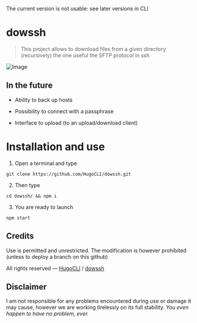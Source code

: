 The current version is not usable: see later versions in CLI

# dowssh
> This project allows to download files from a given directory (recursively) the one useful the SFTP protocol in ssh


![Image](https://i.goopics.net/kp23g5.png)

## In the future

- Ability to back up hosts

- Possibility to connect with a passphrase

- Interface to upload (to an upload/download client)

# Installation and use

1. Open a terminal and type
```
git clone https://github.com/HugoCLI/dowssh.git 
```

2. Then type
```
cd dowssh/ && npm i
```

3. You are ready to launch
```
npm start
```


## Credits

Use is permitted and unrestricted. The modification is however prohibited (unless to deploy a branch on this github)

All rights reserved — [HugoCLI](https://github.com/HugoCLI) / [dowssh](https://github.com/HugoCLI/dowssh)


## Disclaimer

I am not responsible for any problems encountered during use or damage it may cause, however we are working tirelessly on its full stability.
*You even happen to have no problem, ever.*
